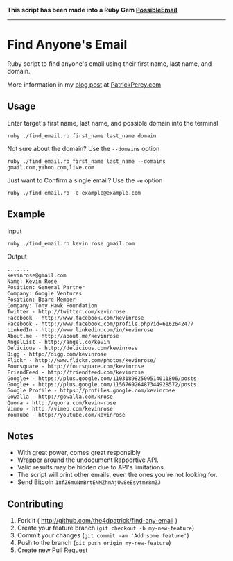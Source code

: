 **This script has been made into a Ruby Gem [PossibleEmail](https://github.com/the4dpatrick/possible-email)**

----

Find Anyone's Email
===================
Ruby script to find anyone's email using their first name, last name, and domain.

More information in my [blog post](http://patrickperey.com/find-anyones-email-a-ruby-script "blog post") at [PatrickPerey.com](http://patrickperey.com "Patrick Perey Blog")

Usage
-----
Enter target's first name, last name, and possible domain into the terminal

```
ruby ./find_email.rb first_name last_name domain
```

Not sure about the domain? Use the `--domains` option

```
ruby ./find_email.rb first_name last_name --domains gmail.com,yahoo.com,live.com
```

Just want to Confirm a single email? Use the `-e` option

```
ruby ./find_email.rb -e example@example.com
```

Example
-------
Input
```
ruby ./find_email.rb kevin rose gmail.com
```
Output
```
.......
kevinrose@gmail.com
Name: Kevin Rose
Position: General Partner
Company: Google Ventures
Position: Board Member
Company: Tony Hawk Foundation
Twitter - http://twitter.com/kevinrose
Facebook - http://www.facebook.com/kevinrose
Facebook - http://www.facebook.com/profile.php?id=6162642477
LinkedIn - http://www.linkedin.com/in/kevinrose
About.me - http://about.me/kevinrose
AngelList - http://angel.co/kevin
Delicious - http://delicious.com/kevinrose
Digg - http://digg.com/kevinrose
Flickr - http://www.flickr.com/photos/kevinrose/
Foursquare - http://foursquare.com/kevinrose
FriendFeed - http://friendfeed.com/kevinrose
Google+ - https://plus.google.com/110318982509514011806/posts
Google+ - https://plus.google.com/115676926487344928572/posts
Google Profile - https://profiles.google.com/kevinrose
Gowalla - http://gowalla.com/krose
Quora - http://quora.com/kevin-rose
Vimeo - http://vimeo.com/kevinrose
YouTube - http://youtube.com/kevinrose
```

Notes
-----
* With great power, comes great responsibly
* Wrapper around the undocument Rapportive API.
* Valid results may be hidden due to API's limitations
* The script will print other emails, even the ones you're not looking for.
* Send Bitcoin `18fZ6muNmBrtENMZhnAjUw8eEsytmY8mZJ`


Contributing
------------

1. Fork it ( http://github.com/the4dpatrick/find-any-email )
2. Create your feature branch (`git checkout -b my-new-feature`)
3. Commit your changes (`git commit -am 'Add some feature'`)
4. Push to the branch (`git push origin my-new-feature`)
5. Create new Pull Request
